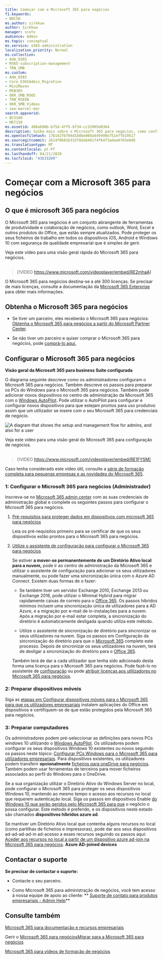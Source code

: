 ```yaml
---
title: Começar com a Microsoft 365 para negócios
f1.keywords:
- NOCSH
ms.author: sirkkuw
author: Sirkkuw
manager: scotv
audience: Admin
ms.topic: conceptual
ms.service: o365-administration
localization_priority: Normal
ms.collection:
- Adm_O365
- M365-subscription-management
- TRN_SMB
ms.custom:
- Adm_O365
- Core_O365Admin_Migration
- MiniMaven
- MSB365
- OKR_SMB_M365
- TRN_M365B
- OKR_SMB_Videos
- seo-marvel-mar
search.appverid:
- BCS160
- MET150
ms.assetid: 496e690b-b75d-4ff5-bf34-cc32905d0364
description: Saiba mais sobre o Microsoft 365 para negócios, como configurar e como preparar os dispositivos e Computadores dos seus utilizadores para garantir que estão protegidos pela Microsoft 365 para negócios.
ms.openlocfilehash: 17b142fb704d1b0be088a649490e751effb19517
ms.sourcegitcommit: 2614f8b81b332f8dab461f4f64f3adaa6703e0d6
ms.translationtype: MT
ms.contentlocale: pt-PT
ms.lasthandoff: 04/21/2020
ms.locfileid: "43633209"
---
```

# <a name="get-started-with-microsoft-365-for-business"></a>Começar com a Microsoft 365 para negócios

## <a name="what-is-microsoft-365-for-business"></a>O que é microsoft 365 para negócios

O Microsoft 365 para negócios é um conjunto abrangente de ferramentas de produtividade e colaboração de negócios, como outlook, Word, Excel e outros produtos do Office, que estão sempre atualizados. Pode proteger os seus ficheiros de trabalho em todos os dispositivos iOS, Android e Windows 10 com segurança de qualidade empresarial que é simples de gerir.

Veja este vídeo para uma visão geral rápida do Microsoft 365 para negócios.<br><br>

> [!VIDEO https://www.microsoft.com/videoplayer/embed/RE2mhaA] 
  
O Microsoft 365 para negócios destina-se a até 300 licenças. Se precisar de mais licenças, consulte a documentação da [Microsoft 365 Enterprise](https://go.microsoft.com/fwlink/p/?linkid=860986) para obter mais informações. 
  
## <a name="get-microsoft-365-for-business"></a>Obtenha o Microsoft 365 para negócios

- Se tiver um parceiro, eles receberão o Microsoft 365 para negócios: [Obtenha o Microsoft 365 para negócios a partir do Microsoft Partner Center](get-microsoft-365-business.md).
    
- Se não tiver um parceiro e quiser comprar o Microsoft 365 para negócios, pode [comprá-lo aqui.](https://www.microsoft.com/microsoft-365/business)
    
## <a name="set-up-microsoft-365-for-business"></a>Configurar o Microsoft 365 para negócios

 **Visão geral da Microsoft 365 para business Suite configurada**
  
O diagrama seguinte descreve como os administradores configuram o Microsoft 365 para negócios. Também descreve os passos para preparar os PCs do Windows para o Microsoft 365 para negócios. Também pode adicionar novos dispositivos no centro de administração da Microsoft 365 com o [Windows AutoPilot](add-autopilot-devices-and-profile.md). Pode utilizar o AutoPilot para configurar e configurar novos dispositivos para que estejam prontos para uso produtivo assim que um utilizador se insere com o seu Microsoft 365 para credenciais de negócio.
  
![A diagram that shows the setup and management flow for admins, and also for a user](../media/249f81fc-7e79-44c7-8425-3a0b7b651c3b.png)

Veja este vídeo para uma visão geral do Microsoft 365 para configuração de negócios.<br><br>

> [!VIDEO https://www.microsoft.com/videoplayer/embed/RE1FYSM] 

Caso tenha considerado este vídeo útil, consulte a [série de formação completa para pequenas empresas e as novidades do Microsoft 365](https://support.office.com/article/6ab4bbcd-79cf-4000-a0bd-d42ce4d12816).

  
### <a name="1-set-up-microsoft-365-for-business-admin"></a>1: Configurar o Microsoft 365 para negócios (Administrador)

Inscreva-se no [Microsoft 365 admin center](https://portal.office.com/adminportal/home) com as suas credenciais de administração global e complete os seguintes passos para configurar o Microsoft 365 para negócios. 
  
1. [Pré-requisitos para proteger dados em dispositivos com microsoft 365 para negócios](pre-requisites-for-data-protection.md)
    
    Leia os pré-requisitos primeiro para se certificar de que os seus dispositivos estão prontos para o Microsoft 365 para negócios.
    
2. [Utilize o assistente de configuração para configurar o Microsoft 365 para negócios](set-up.md)
    
    Se estiver **a mover-se permanentemente de um Diretório Ativo local para a nuvem,** pode ir ao centro de administração da Microsoft 365 e utilizar o assistente de configuração para adicionar os seus utilizadores manualmente, ou pode fazer uma sincronização única com o Azure AD Connect. Existem duas formas de o fazer: 
    
    - Se também tiver um servidor Exchange 2010, Exchange 2013 ou Exchange 2016, pode utilizar o Minimal Hybrid para migrar rapidamente caixas de correio para o [Office 365](https://support.office.com/article/fdecceed-0702-4af3-85be-f2a0013937ef). Os passos híbridos mínimos incluem uma sincronização única de utilizadores para a AD Azure, e a migração por e-mail de in-instalações para a nuvem. Após a migração por e-mail estar completa, a sincronização do diretório é automaticamente desligada quando utiliza este método.
    
    - Utilize o assistente de sincronização de diretório para sincronizar os seus utilizadores na nuvem. Siga os passos em Configuração da sincronização do diretório para que o [Microsoft 365](https://support.office.com/article/1b3b5318-6977-42ed-b5c7-96fa74b08846) complete este processo. Depois de sincronizar os seus utilizadores na nuvem, terá de desligar a sincronização do diretório para o [Office 365](https://support.office.com/article/ee5f861e-bd48-4267-83d1-a4ead4b4a00d).
    
    Também terá de dar a cada utilizador que tenha sido adicionado desta forma uma licença para o Microsoft 365 para negócios. Pode fazê-lo no assistente de [configuração](set-up.md) ou pode [atribuir licenças aos utilizadores no Microsoft 365 para negócios](https://support.office.com/article/997596B5-4173-4627-B915-36ABAC6786DC).
    
### <a name="2-prepare-mobile-devices"></a>2: Preparar dispositivos móveis

Siga as [etapas em Configurar dispositivos móveis para o Microsoft 365 para que os utilizadores empresariais](set-up-mobile-devices.md) instalem aplicações do Office em dispositivos e certifiquem-se de que estão protegidos pela Microsoft 365 para negócios. 
  
### <a name="3-prepare-pcs"></a>3: Preparar computadores

Os administradores podem pré-seleccionar as definições para novos PCs windows 10 utilizando o [Windows AutoPilot](add-autopilot-devices-and-profile.md). Os utilizadores podem configurar os seus dispositivos Windows 10 existentes ou novos seguindo os passos neste tópico: [Configurar PCs Windows para o Microsoft 365 para utilizadores empresariais](set-up-windows-devices.md). Para dispositivos existentes, os utilizadores podem transferir **opcionalmente** [ficheiros para oneDrive para negócios](move-files-to-onedrive.md). Também podem usar ferramentas de terceiros para mover ficheiros associados ao perfil do Windows para o OneDrive.
  
Se a sua organização utilizar o Diretório Ativo do Windows Server no local, pode configurar o Microsoft 365 para proteger os seus dispositivos Windows 10, mantendo ao mesmo tempo o acesso aos recursos no local que requerem autenticação local. Siga os passos em dispositivos Enable [do Windows 10 que serão geridos pelo Microsoft 365 para que](manage-windows-devices.md) o negócio o possa configurar. Este método é preferido, e os dispositivos neste estado são chamados **dispositivos híbridos azure ad**. 
  
Se mantiver um Diretório Ativo local que contenha alguns recursos no local (como partilhas de ficheiros e impressoras), pode dar aos seus dispositivos ad-ad-ad-ad-in ad-acesso a esses recursos seguindo os passos aqui: [Aceder aos recursos no local a partir de um dispositivo azure ad-join na Microsoft 365 para negócios](access-resources.md). **Azure AD-joined devices**
  
  
## <a name="contact-support"></a>Contactar o suporte

 **Se precisar de contactar o suporte:**
  
- Contacte o seu parceiro.
    
- Como Microsoft 365 para administração de negócios, você tem acesso à nossa equipe de apoio ao cliente: ** [Suporte de contato para produtos empresariais - Admin Help](https://support.office.com/article/32a17ca7-6fa0-4870-8a8d-e25ba4ccfd4b)**
    
## <a name="see-also"></a>Consulte também

[Microsoft 365 para documentação e recursos empresariais](https://go.microsoft.com/fwlink/p/?linkid=853701)
  
Gerir o [Microsoft 365 para negócios](manage.md)[Migrar para a Microsoft 365 para negócios](migrate-to-microsoft-365-business.md)

[Microsoft 365 para vídeos de formação de negócios](https://support.office.com/article/6ab4bbcd-79cf-4000-a0bd-d42ce4d12816) 
